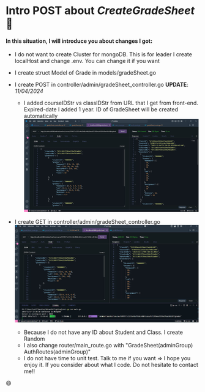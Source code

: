 # Intro POST about *CreateGradeSheet* :ghost:


#### In this situation, I will introduce you about changes I got:

- I do not want to create Cluster for mongoDB. This is for leader I create localHost and change .env. You can change it if you want 
- I create struct Model of Grade in models/gradeSheet.go
- I create POST in controller/admin/gradeSheet_controller.go
    **UPDATE**: *11/04/2024*
    - I added courseIDStr vs classIDStr from URL that I get from front-end. Expired-date I added 1 year. ID of GradeSheet will be created automatically
![branch](./image.jpg)
    
    
    
- I create GET in controller/admin/gradeSheet_controller.go
![branch](./get.jpg)

    - Because I do not have any ID about Student and Class. I create Random
    - I also change router/main_route.go with 
        "GradeSheet(adminGroup)
	     AuthRoutes(adminGroup)"
    - I do not have time to unit test. Talk to me if you want
    => I hope you enjoy it. If you consider about what I code. Do not hesitate to contact me!!


:smile: 

